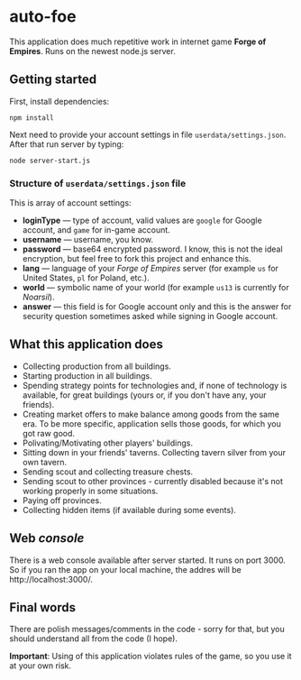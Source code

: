 # auto-foe
This application does much repetitive work in internet game **Forge of Empires**.
Runs on the newest node.js server.

## Getting started
First, install dependencies:
```
npm install
```
Next need to provide your account settings in file ``userdata/settings.json``. After that run server by typing:
```
node server-start.js
```
### Structure of ``userdata/settings.json`` file
This is array of account settings:
* **loginType** — type of account, valid values are ``google`` for Google account, and ``game`` for in-game account.
* **username** — username, you know.
* **password** — base64 encrypted password. I know, this is not the ideal encryption, but feel free to fork this project and enhance this.
* **lang** — language of your *Forge of Empires* server (for example ``us`` for United States, ``pl`` for Poland, etc.).
* **world** — symbolic name of your world (for example ``us13`` is currently for *Noarsil*).
* **answer** — this field is for Google account only and this is the answer for security question sometimes asked while signing in Google account.

## What this application does
* Collecting production from all buildings.
* Starting production in all buildings.
* Spending strategy points for technologies and, if none of technology is available, for great buildings (yours or, if you don't have any, your friends).
* Creating market offers to make balance among goods from the same era. To be more specific, application sells those goods, for which you got raw good.
* Polivating/Motivating other players' buildings.
* Sitting down in your friends' taverns. Collecting tavern silver from your own tavern.
* Sending scout and collecting treasure chests.
* Sending scout to other provinces - currently disabled because it's not working properly in some situations.
* Paying off provinces.
* Collecting hidden items (if available during some events).

## Web *console*
There is a web console available after server started. It runs on port 3000. So if you ran the app on your local machine, the addres will be http://localhost:3000/.

## Final words
There are polish messages/comments in the code - sorry for that, but you should understand all from the code (I hope).

**Important**: Using of this application violates rules of the game, so you use it at your own risk.
